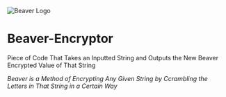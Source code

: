 ![Beaver Logo](http://www.clker.com/cliparts/f/b/5/1/13201710641654896722Cartoon%20Beaver.svg.hi.png)
# Beaver-Encryptor
Piece of Code That Takes an Inputted String and Outputs the New Beaver Encrypted Value of That String  
  
*Beaver is a Method of Encrypting Any Given String by Ccrambling the Letters in That String in a Certain Way*  
